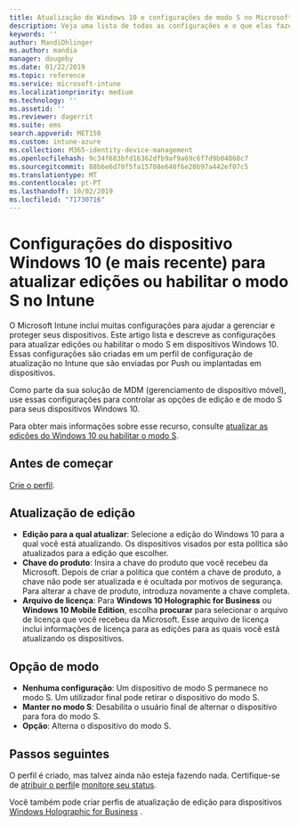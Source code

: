 ```yaml
---
title: Atualização do Windows 10 e configurações de modo S no Microsoft Intune – Azure | Microsoft Docs
description: Veja uma lista de todas as configurações e o que elas fazem ao atualizar uma edição do Windows 10 em um dispositivo ou habilitar o modo S em um dispositivo usando um perfil de configuração de dispositivo no Microsoft Intune.
keywords: ''
author: MandiOhlinger
ms.author: mandia
manager: dougeby
ms.date: 01/22/2019
ms.topic: reference
ms.service: microsoft-intune
ms.localizationpriority: medium
ms.technology: ''
ms.assetid: ''
ms.reviewer: dagerrit
ms.suite: ems
search.appverid: MET150
ms.custom: intune-azure
ms.collection: M365-identity-device-management
ms.openlocfilehash: 9c34f683bfd16362dfb9af9a69c6f7d9b04860c7
ms.sourcegitcommit: 88b6e6d70f5fa15708e640f6e20b97a442ef07c5
ms.translationtype: MT
ms.contentlocale: pt-PT
ms.lasthandoff: 10/02/2019
ms.locfileid: "71730716"
---
```

# <a name="windows-10-and-newer-device-settings-to-upgrade-editions-or-enable-s-mode-in-intune"></a>Configurações do dispositivo Windows 10 (e mais recente) para atualizar edições ou habilitar o modo S no Intune

O Microsoft Intune inclui muitas configurações para ajudar a gerenciar e proteger seus dispositivos. Este artigo lista e descreve as configurações para atualizar edições ou habilitar o modo S em dispositivos Windows 10. Essas configurações são criadas em um perfil de configuração de atualização no Intune que são enviadas por Push ou implantadas em dispositivos.

Como parte da sua solução de MDM (gerenciamento de dispositivo móvel), use essas configurações para controlar as opções de edição e de modo S para seus dispositivos Windows 10.

Para obter mais informações sobre esse recurso, consulte [atualizar as edições do Windows 10 ou habilitar o modo S](edition-upgrade-configure-windows-10.md).

## <a name="before-you-begin"></a>Antes de começar

[Crie o perfil](edition-upgrade-configure-windows-10.md#create-the-profile).

## <a name="edition-upgrade"></a>Atualização de edição

- **Edição para a qual atualizar**: Selecione a edição do Windows 10 para a qual você está atualizando. Os dispositivos visados por esta política são atualizados para a edição que escolher.
- **Chave do produto**: Insira a chave do produto que você recebeu da Microsoft. Depois de criar a política que contém a chave de produto, a chave não pode ser atualizada e é ocultada por motivos de segurança. Para alterar a chave de produto, introduza novamente a chave completa.
- **Arquivo de licença**: Para **Windows 10 Holographic for Business** ou **Windows 10 Mobile Edition**, escolha **procurar** para selecionar o arquivo de licença que você recebeu da Microsoft. Esse arquivo de licença inclui informações de licença para as edições para as quais você está atualizando os dispositivos.

## <a name="mode-switch"></a>Opção de modo

- **Nenhuma configuração**: Um dispositivo de modo S permanece no modo S. Um utilizador final pode retirar o dispositivo do modo S.
- **Manter no modo S**: Desabilita o usuário final de alternar o dispositivo para fora do modo S.
- **Opção**: Alterna o dispositivo do modo S.

## <a name="next-steps"></a>Passos seguintes

O perfil é criado, mas talvez ainda não esteja fazendo nada. Certifique-se de [atribuir o perfil](device-profile-assign.md)e [monitore seu status](device-profile-monitor.md).

Você também pode criar perfis de atualização de edição para dispositivos [Windows Holographic for Business](holographic-upgrade.md) .
